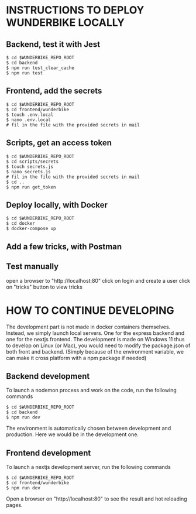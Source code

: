 # INSTRUCTIONS TO DEPLOY WUNDERBIKE LOCALLY

## Backend, test it with Jest

```console
$ cd $WUNDERBIKE_REPO_ROOT
$ cd backend
$ npm run test_clear_cache
$ npm run test
```

## Frontend, add the secrets

```console
$ cd $WUNDERBIKE_REPO_ROOT
$ cd frontend/wunderbike
$ touch .env.local
$ nano .env.local
# fil in the file with the provided secrets in mail
```

## Scripts, get an access token

```console
$ cd $WUNDERBIKE_REPO_ROOT
$ cd scripts/secrets
$ touch secrets.js
$ nano secrets.js
# fil in the file with the provided secrets in mail
$ cd ..
$ npm run get_token
```

## Deploy locally, with Docker

```console
$ cd $WUNDERBIKE_REPO_ROOT
$ cd docker
$ docker-compose up
```

## Add a few tricks, with Postman

## Test manually

open a browser to "http://localhost:80"
click on login and create a user
click on "tricks" button to view tricks

# HOW TO CONTINUE DEVELOPING

The development part is not made in docker containers themselves.
Instead, we simply launch local servers.
One for the express backend and one for the nextjs frontend.
The development is made on Windows 11 thus to develop on Linux (or Mac),
you would need to modify the package.json of both front and backend.
(Simply because of the environment variable, we can make it cross platform with a npm package if needed)

## Backend development

To launch a nodemon process and work on the code, run the following commands

```console
$ cd $WUNDERBIKE_REPO_ROOT
$ cd backend
$ npm run dev
```

The environment is automatically chosen between development and production.
Here we would be in the development one.

## Frontend development

To launch a nextjs development server, run the following commands

```console
$ cd $WUNDERBIKE_REPO_ROOT
$ cd frontend/wunderbike
$ npm run dev
```

Open a browser on "http://localhost:80" to see the result and hot reloading pages.
